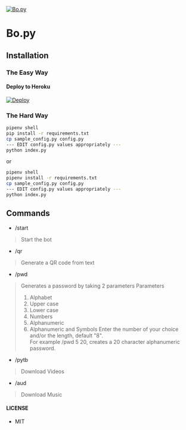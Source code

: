 [![Bo.py](https://i.imgur.com/yOETyd7.png)](https://github.com/TaprisSugarbell/Bo.py)
# Bo.py

## Installation

### The Easy Way

#### Deploy to Heroku
[![Deploy](https://www.herokucdn.com/deploy/button.svg)](https://heroku.com/deploy?template=https://github.com/TaprisSugarbell/Bo.py)

### The Hard Way

```sh
pipenv shell
pip install -r requirements.txt
cp sample_config.py config.py
--- EDIT config.py values appropriately ---
python index.py
```

or

```sh
pipenv shell
pipenv install -r requirements.txt
cp sample_config.py config.py
--- EDIT config.py values appropriately ---
python index.py
```

## Commands
- /start

> Start the bot

- /qr

> Generate a QR code from text

- /pwd

> Generates a password by taking 2 parameters
> Parameters
> 1. Alphabet
> 2. Upper case
> 3. Lower case
> 4. Numbers
> 5. Alphanumeric
> 6. Alphanumeric and Symbols
> Enter the number of your choice and/or the length, default "8".  
> For example /pwd 5 20, creates a 20 character alphanumeric password.

- /pytb
> Download Videos

- /aud
> Download Music

#### LICENSE
- MIT




